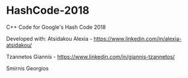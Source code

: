 # HashCode-2018
C++ Code for Google's Hash Code 2018

Developed with: 
  Atsidakou Alexia - https://www.linkedin.com/in/alexia-atsidakou/
  
  Tzannetos Giannis - https://www.linkedin.com/in/giannis-tzannetos/
  
  Smirnis Georgios
